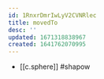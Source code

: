 ```yaml
---
id: 1RnxrDmrIwLyV2CVNRlec
title: movedTo
desc: ''
updated: 1671318838967
created: 1641762070995
---
```




- [[c.sphere]] #shapow
